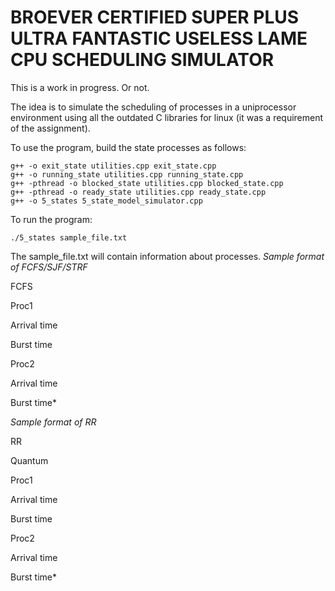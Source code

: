 # BROEVER CERTIFIED SUPER PLUS ULTRA FANTASTIC USELESS LAME CPU SCHEDULING SIMULATOR

This is a work in progress. Or not.

The idea is to simulate the scheduling of processes in a uniprocessor environment using all the outdated C libraries for linux (it was a requirement of the assignment). 

To use the program, build the state processes as follows:
```g++ -o new_state utilities.cpp new_state.cpp
g++ -o exit_state utilities.cpp exit_state.cpp
g++ -o running_state utilities.cpp running_state.cpp
g++ -pthread -o blocked_state utilities.cpp blocked_state.cpp
g++ -pthread -o ready_state utilities.cpp ready_state.cpp
g++ -o 5_states 5_state_model_simulator.cpp
```

To run the program:

```
./5_states sample_file.txt
```

The sample_file.txt will contain information about processes.
*Sample format of FCFS/SJF/STRF*

FCFS

Proc1

Arrival time

Burst time

Proc2

Arrival time

Burst time*

*Sample format of RR*

RR

Quantum

Proc1

Arrival time

Burst time

Proc2

Arrival time

Burst time*

